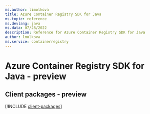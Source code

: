 ```yaml
---
ms.author: limolkova
title: Azure Container Registry SDK for Java
ms.topic: reference
ms.devlang: java
ms.data: 07/28/2022
description: Reference for Azure Container Registry SDK for Java
author: lmolkova
ms.service: containerregistry
---
```

# Azure Container Registry SDK for Java - preview

## Client packages - preview
[!INCLUDE [client-packages](container-registry-client-index.md)]
